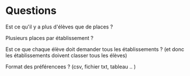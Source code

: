# Questions

Est ce qu'il y a plus d'élèves que de places ?

Plusieurs places par établissement ?

Est ce que chaque élève doit demander tous les établissements ? (et donc les établissements doivent classer tous les élèves)

Format des préférencees ? (csv, fichier txt, tableau .. )
